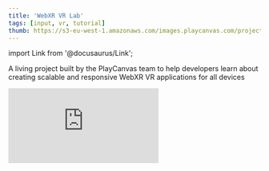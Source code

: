 ```yaml
---
title: 'WebXR VR Lab'
tags: [input, vr, tutorial]
thumb: https://s3-eu-west-1.amazonaws.com/images.playcanvas.com/projects/12/446331/CAAA6B-image-75.jpg
---
```


import Link from '@docusaurus/Link';

A living project built by the PlayCanvas team to help developers learn about creating scalable and responsive WebXR VR applications for all devices

<div className="iframe-container">
    <iframe loading="lazy" src="https://playcanv.as/p/sAsiDvtC/" title="WebXR VR Lab" webkitallowfullscreen="true" mozallowfullscreen="true" allow="autoplay *;xr-spatial-tracking *" allowfullscreen="true" allowvr="" scrolling="no" frameborder="0" />
</div>

<Link to='https://playcanvas.com/project/446331/'>Open Project ↗</Link>
